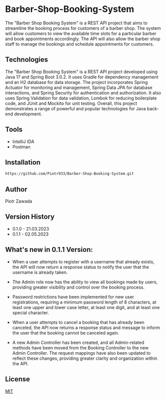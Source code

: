 # Barber-Shop-Booking-System

The "Barber Shop Booking System" is a REST API project that aims to streamline the booking process for customers of a barber shop. The system will allow customers to view the available time slots for a particular barber and book appointments accordingly. The API will also allow the barber shop staff to manage the bookings and schedule appointments for customers.


## Technologies

The "Barber Shop Booking System" is a REST API project developed using Java 17 and Spring Boot 3.0.2. It uses Gradle for dependency management and an H2 database for data storage. The project incorporates Spring Actuator for monitoring and management, Spring Data JPA for database interactions, and Spring Security for authentication and authorization. It also uses Spring Validation for data validation, Lombok for reducing boilerplate code, and JUnit and Mockito for unit testing. Overall, this project demonstrates a range of powerful and popular technologies for Java back-end development.

## Tools
* IntelliJ IDA
* Postman

## Installation
```bash
https://github.com/Piotr933/Barber-Shop-Booking-System.git
```
## Author
Piotr Zawada

## Version History

* 0.1.0  - 21.03.2023
* 0.1.1  - 02.05.2023 

## What's new in 0.1.1 Version:

   * When a user attempts to register with a username that already exists, the API will now return a response status to notify the user that the username is  already taken.

  *  The Admin role now has the ability to view all bookings made by users, providing greater visibility and control over the booking process.

   * Password restrictions have been implemented for new user registrations, requiring a minimum password length of 8 characters, at least one upper and lower case letter, at least one digit, and at least one special character.

   * When a user attempts to cancel a booking that has already been canceled, the API now returns a response status and message to inform the user that the booking cannot be canceled again.

   * A new Admin Controller has been created, and all Admin-related methods have been moved from the Booking Controller to the new Admin Controller. The request mappings have also been updated to reflect these changes, providing greater clarity and organization within the API.

## License
[MIT](https://choosealicense.com/licenses/mit/)





